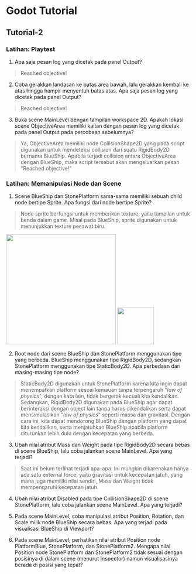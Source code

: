 # Godot Tutorial
## Tutorial-2
### Latihan: Playtest
1. Apa saja pesan log yang dicetak pada panel Output?
> Reached objective!
2. Coba gerakkan landasan ke batas area bawah, lalu gerakkan kembali ke atas hingga hampir menyentuh batas atas. Apa saja pesan log yang dicetak pada panel Output?
> Reached objective!
3. Buka scene MainLevel dengan tampilan workspace 2D. Apakah lokasi scene ObjectiveArea memiliki kaitan dengan pesan log yang dicetak pada panel Output pada percobaan sebelumnya?
> Ya, ObjectiveArea memiliki node CollisionShape2D yang pada script digunakan untuk mendeteksi collision dari suatu RigidBody2D bernama BlueShip. Apabila terjadi collision antara ObjectiveArea dengan BlueShip, maka script tersebut akan mengeluarkan pesan "Reached objective!"
### Latihan: Memanipulasi Node dan Scene
1. Scene BlueShip dan StonePlatform sama-sama memiliki sebuah child node bertipe Sprite. Apa fungsi dari node bertipe Sprite?
> Node sprite berfungsi untuk memberikan texture, yaitu tampilan untuk benda dalam game. Misal pada BlueShip, sprite digunakan untuk menunjukkan texture pesawat biru.

<img src='https://github.com/AryaDK153/godot-tutorial-init/assets/112199564/53002779-9186-4f0a-8242-db1fa1098605' width='300'>
<img src='https://github.com/AryaDK153/godot-tutorial-init/assets/112199564/f5576da7-a76b-47e9-95dc-ed1014a4a0a2' width='100'>

2. Root node dari scene BlueShip dan StonePlatform menggunakan tipe yang berbeda. BlueShip menggunakan tipe RigidBody2D, sedangkan StonePlatform menggunakan tipe StaticBody2D. Apa perbedaan dari masing-masing tipe node?
> StaticBody2D digunakan untuk StonePlatform karena kita ingin dapat menempatkan platform sesuai kemauan tanpa terpengaruh "_law of physics_", dengan kata lain, tidak bergerak kecuali kita kendalikan. Sedangkan, RigidBody2D digunakan pada BlueShip agar dapat berinteraksi dengan object lain tanpa harus dikendalikan  serta dapat mensimulasikan "_law of physics_" seperti massa dan gravitasi. Dengan cara ini, kita dapat mendorong BlueShip dengan platform yang dapat kita kendalikan, serta menjatuhkan BlueShip apabila platform diturunkan lebih dulu dengan kecepatan yang berbeda.
3. Ubah nilai atribut Mass dan Weight pada tipe RigidBody2D secara bebas di scene BlueShip, lalu coba jalankan scene MainLevel. Apa yang terjadi?
> Saat ini belum terlihat terjadi apa-apa. Ini mungkin dikarenakan hanya ada satu external force, yaitu gravitasi untuk kecepatan jatuh, yang mana juga memiliki nilai sendiri, Mass dan Weight tidak mempengaruhi kecepatan jatuh.
4. Ubah nilai atribut Disabled pada tipe CollisionShape2D di scene StonePlatform, lalu coba jalankan scene MainLevel. Apa yang terjadi?
>
5. Pada scene MainLevel, coba manipulasi atribut Position, Rotation, dan Scale milik node BlueShip secara bebas. Apa yang terjadi pada visualisasi BlueShip di Viewport?
>
6. Pada scene MainLevel, perhatikan nilai atribut Position node PlatformBlue, StonePlatform, dan StonePlatform2. Mengapa nilai Position node StonePlatform dan StonePlatform2 tidak sesuai dengan posisinya di dalam scene (menurut Inspector) namun visualisasinya berada di posisi yang tepat?
>
